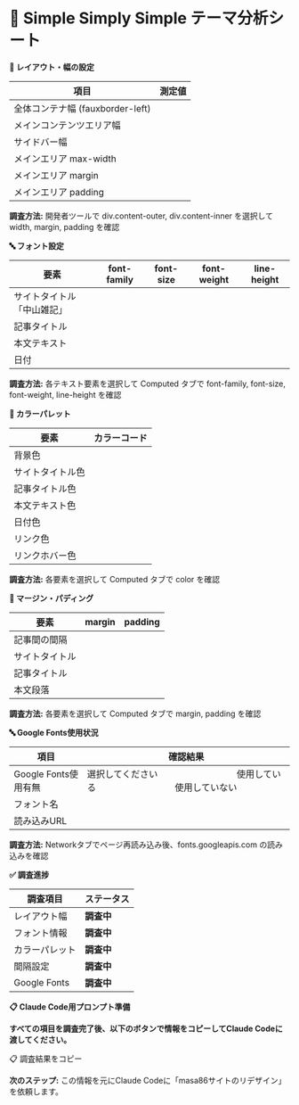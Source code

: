 # 🎯 Simple Simply Simple テーマ分析シート

**📏 レイアウト・幅の設定**

| **項目**                         | **測定値** |
| -------------------------------- | ---------- |
| 全体コンテナ幅 (fauxborder-left) |            |
| メインコンテンツエリア幅         |            |
| サイドバー幅                     |            |
| メインエリア max-width           |            |
| メインエリア margin              |            |
| メインエリア padding             |            |

**調査方法:** 開発者ツールで div.content-outer, div.content-inner を選択して width, margin, padding を確認

**🔤 フォント設定**

| **要素**                   | **font-family** | **font-size** | **font-weight** | **line-height** |
| -------------------------- | --------------- | ------------- | --------------- | --------------- |
| サイトタイトル「中山雑記」 |                 |               |                 |                 |
| 記事タイトル               |                 |               |                 |                 |
| 本文テキスト               |                 |               |                 |                 |
| 日付                       |                 |               |                 |                 |

**調査方法:** 各テキスト要素を選択して Computed タブで font-family, font-size, font-weight, line-height を確認

**🎨 カラーパレット**

| **要素**         | **カラーコード** |
| ---------------- | ---------------- |
| 背景色           |                  |
| サイトタイトル色 |                  |
| 記事タイトル色   |                  |
| 本文テキスト色   |                  |
| 日付色           |                  |
| リンク色         |                  |
| リンクホバー色   |                  |

**調査方法:** 各要素を選択して Computed タブで color を確認

**📐 マージン・パディング**

| **要素**       | **margin** | **padding** |
| -------------- | ---------- | ----------- |
| 記事間の間隔   |            |             |
| サイトタイトル |            |             |
| 記事タイトル   |            |             |
| 本文段落       |            |             |

**調査方法:** 各要素を選択して Computed タブで margin, padding を確認

**🔤 Google Fonts使用状況**

| **項目**             | **確認結果**                                                                                                 |
| -------------------- | ------------------------------------------------------------------------------------------------------------ |
| Google Fonts使用有無 | 選択してください                                 使用している                                 使用していない |
| フォント名           |                                                                                                              |
| 読み込みURL          |                                                                                                              |

**調査方法:** Networkタブでページ再読み込み後、fonts.googleapis.com の読み込みを確認

**✅ 調査進捗**

| **調査項目**   | **ステータス** |
| -------------- | -------------- |
| レイアウト幅   | **調査中**     |
| フォント情報   | **調査中**     |
| カラーパレット | **調査中**     |
| 間隔設定       | **調査中**     |
| Google Fonts   | **調査中**     |

**📋 Claude Code用プロンプト準備**

**すべての項目を調査完了後、以下のボタンで情報をコピーしてClaude Codeに渡してください。**

📋 調査結果をコピー

**次のステップ:** この情報を元にClaude Codeに「masa86サイトのリデザイン」を依頼します。
